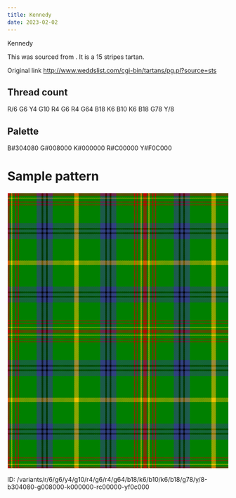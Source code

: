 ```yaml
---
title: Kennedy
date: 2023-02-02
---
```

Kennedy

This was sourced from <no value>.  It is a 15 stripes tartan.

Original link http://www.weddslist.com/cgi-bin/tartans/pg.pl?source=sts

## Thread count
R/6 G6 Y4 G10 R4 G6 R4 G64 B18 K6 B10 K6 B18 G78 Y/8

## Palette
B#304080 G#008000 K#000000 R#C00000 Y#F0C000

# Sample pattern

![Tartan detail](tartan.png "R/6 G6 Y4 G10 R4 G6 R4 G64 B18 K6 B10 K6 B18 G78 Y/8 tartan")

ID: /variants/r/6/g6/y4/g10/r4/g6/r4/g64/b18/k6/b10/k6/b18/g78/y/8-b304080-g008000-k000000-rc00000-yf0c000